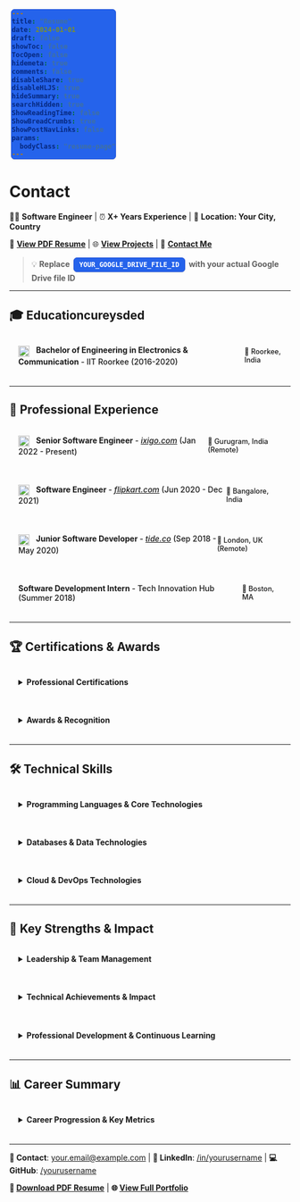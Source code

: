 ```yaml
---
title: "Resume"
date: 2024-01-01
draft: false
showToc: false
TocOpen: false
hidemeta: true
comments: false
disableShare: true
disableHLJS: true
hideSummary: true
searchHidden: true
ShowReadingTime: false
ShowBreadCrumbs: true
ShowPostNavLinks: false
params:
  bodyClass: "resume-page"
---
```


<style>
/* Make the resume page use full width */
.main {
    max-width: 95% !important;
    margin: 0 auto;
    padding: 0 2rem;
}

.post-content {
    max-width: none !important;
    width: 100%;
}

/* Better spacing for details/summary sections */
details {
    width: 100%;
    margin-bottom: 1.2rem;
    border: 1px solid var(--border);
    border-radius: 8px;
    overflow: hidden;
}

summary {
    padding: 1rem;
    background-color: var(--code-bg);
    cursor: pointer;
    font-weight: 500;
    border-bottom: 1px solid var(--border);
}

summary:hover {
    background-color: var(--hljs-bg);
}

details[open] summary {
    border-bottom: 1px solid var(--border);
}

details > *:not(summary) {
    padding: 1rem;
}

/* Technology tags styling */
code {
    display: inline-block;
    margin: 0.1rem 0.2rem;
    padding: 0.3rem 0.6rem;
    background-color: #2563eb !important;
    color: #ffffff !important;
    border-radius: 6px;
    font-size: 0.85em;
    font-weight: 600;
    border: 1px solid #1d4ed8;
    box-shadow: 0 1px 3px rgba(0, 0, 0, 0.1);
}

/* Responsive design */
@media (max-width: 768px) {
    .main {
        max-width: 100% !important;
        padding: 0 1rem;
    }
    
    details > *:not(summary) {
        padding: 0.75rem;
    }
    
    summary {
        padding: 0.75rem;
        flex-direction: column !important;
        align-items: flex-start !important;
        gap: 0.5rem;
    }
    
    summary span:last-child {
        font-size: 0.8em !important;
        align-self: flex-end;
    }
}

/* Company icon alignment */
summary img {
    margin-right: 8px;
    vertical-align: middle;
}
</style>

# Contact

👨‍💻 **Software Engineer** | ⏰ **X+ Years Experience** | 📍 **Location: Your City, Country**

📄 **[View PDF Resume](https://drive.google.com/file/d/YOUR_GOOGLE_DRIVE_FILE_ID/view?usp=sharing)** | 🌐 **[View Projects](/projects)** | 📧 **[Contact Me](/contact)**

> 💡 **Replace `YOUR_GOOGLE_DRIVE_FILE_ID` with your actual Google Drive file ID**

---

## 🎓 Educationcureysded

<details>
<summary style="display: flex; justify-content: space-between; align-items: center;">
<span><img src="/images/iitr-icon.jpeg" alt="IIT Roorkee" width="20" height="20" style="display:inline-block; vertical-align:middle; margin-right:8px;"> <strong>Bachelor of Engineering in Electronics & Communication</strong> - IIT Roorkee (2016-2020)</span>
<span style="font-size: 0.9em; color: var(--secondary);">📍 Roorkee, India</span>
</summary>

</details>

---

## 🏢 Professional Experience

<details>
<summary style="display: flex; justify-content: space-between; align-items: center;">
<span><img src="/images/ixigo-icon.png" alt="ixigo" width="20" height="20" style="display:inline-block; vertical-align:middle; margin-right:8px;"> <strong>Senior Software Engineer</strong> - <a href="https://www.ixigo.com"><em>ixigo.com</em></a> (Jan 2022 - Present)</span>
<span style="font-size: 0.9em; color: var(--secondary);">📍 Gurugram, India (Remote)</span>
</summary>

### 🎯 Key Responsibilities
- Lead backend development for travel search and booking platform serving millions of users
- Architect and implement scalable travel APIs using Go, PostgreSQL, and Kubernetes
- Optimize flight search algorithms and hotel aggregation systems for performance
- Mentor junior developers and establish best practices for the travel tech team

### 🏆 Key Achievements
- **Travel Platform Scale**: Built systems handling 10M+ travel searches daily during peak season
- **Search Performance**: Reduced flight search response times by 40% through algorithmic improvements
- **Team Leadership**: Managed a team of 4 engineers, delivering 15+ travel features on schedule
- **Cost Optimization**: Implemented caching strategies that reduced API costs by $50K annually

### 💻 Technologies Used
`Go` `PostgreSQL` `Kubernetes` `Docker` `AWS` `Redis` `GraphQL` `gRPC`

</details>

<details>
<summary style="display: flex; justify-content: space-between; align-items: center;">
<span><img src="/images/flipkart-icon.png" alt="Flipkart" width="20" height="20" style="display:inline-block; vertical-align:middle; margin-right:8px;"> <strong>Software Engineer</strong> - <a href="https://www.flipkart.com"><em>flipkart.com</em></a> (Jun 2020 - Dec 2021)</span>
<span style="font-size: 0.9em; color: var(--secondary);">📍 Bangalore, India</span>
</summary>

### 🎯 Key Responsibilities
- Developed e-commerce platform features for India's largest marketplace using React, Node.js, and MongoDB
- Built and maintained seller onboarding and catalog management systems
- Collaborated with product teams on customer experience and marketplace features
- Participated in on-call rotation for critical e-commerce infrastructure

### 🏆 Key Achievements
- **E-commerce Scale**: Contributed to platform serving 100M+ monthly active users
- **Seller Platform**: Built seller dashboard features used by 500K+ merchants
- **Performance**: Delivered 25+ marketplace features with 99.9% uptime during high-traffic sales
- **Quality**: Introduced automated testing practices, increasing code coverage from 40% to 85%

### 💻 Technologies Used
`JavaScript` `React` `Node.js` `MongoDB` `AWS` `Docker` `Jest` `Cypress`

</details>

<details>
<summary style="display: flex; justify-content: space-between; align-items: center;">
<span><img src="/images/tide-icon.png" alt="Tide" width="20" height="20" style="display:inline-block; vertical-align:middle; margin-right:8px;"> <strong>Junior Software Developer</strong> - <a href="https://www.tide.co"><em>tide.co</em></a> (Sep 2018 - May 2020)</span>
<span style="font-size: 0.9em; color: var(--secondary);">📍 London, UK (Remote)</span>
</summary>

### 🎯 Key Responsibilities
- Developed fintech applications for SME banking platform using Java Spring Boot and Angular
- Built payment processing and account management systems for small businesses
- Maintained financial data systems and performed secure database migrations
- Participated in agile development process with focus on financial compliance

### 🏆 Key Achievements
- **Fintech Platform**: Built payment systems processing £1M+ daily transactions for SMEs
- **Performance**: Improved payment processing speed by 50% through optimization
- **Compliance**: Implemented security features meeting FCA regulatory requirements
- **Customer Support**: Resolved 200+ financial platform issues with 95% satisfaction

### 💻 Technologies Used
`Java` `Spring Boot` `Angular` `MySQL` `Maven` `JUnit` `Git`

</details>

<details>
<summary style="display: flex; justify-content: space-between; align-items: center;">
<span><strong>Software Development Intern</strong> - Tech Innovation Hub (Summer 2018)</span>
<span style="font-size: 0.9em; color: var(--secondary);">📍 Boston, MA</span>
</summary>

### 🎯 Key Responsibilities
- Developed mobile application features using React Native
- Assisted in API development and testing
- Participated in daily standups and sprint reviews
- Contributed to open-source projects

### 🏆 Key Achievements
- **Mobile App Feature**: Developed user authentication system used by 10K+ mobile users
- **API Integration**: Built integration with 3rd party payment systems
- **Open Source**: Contributed to 2 popular open-source libraries
- **Learning**: Completed 5 technical workshops and obtained AWS Cloud Practitioner certification

### 💻 Technologies Used
`React Native` `JavaScript` `Python` `REST APIs` `Git`

</details>

---

## 🏆 Certifications & Awards

<details>
<summary><strong>Professional Certifications</strong></summary>

### ☁️ Cloud & Infrastructure
- **AWS Certified Solutions Architect - Professional** *(2023)*
- **Google Cloud Professional Developer** *(2022)*
- **Kubernetes Administrator (CKA)** *(2022)*
- **AWS Certified Developer - Associate** *(2020)*

### 📋 Project Management
- **Scrum Master Certified (SMC)** *(2019)*

</details>

<details>
<summary><strong>Awards & Recognition</strong></summary>

### 🥇 Professional Awards
- **Employee of the Quarter** - Tech Company Inc. *(Q3 2023)*
- **Innovation Award** - Startup Labs *(2021)*
- **Open Source Contributor Award** - GitHub *(2021)*

### 🎖️ Industry Recognition
- **Best Technical Presentation** - Tech Conference 2022
- **Hackathon Winner** - City Tech Challenge 2020

</details>

---

## 🛠️ Technical Skills

<details>
<summary><strong>Programming Languages & Core Technologies</strong></summary>

### 🔤 Programming Languages
- **Expert Level**: Go, JavaScript/TypeScript, Python
- **Proficient**: Java, SQL, HTML/CSS
- **Familiar**: Rust, C++, Shell Scripting

### ⚙️ Core Development
- **Backend Frameworks**: Express.js, Gin, Echo, Spring Boot, Django, FastAPI
- **Frontend Frameworks**: React, Vue.js, Angular, Next.js
- **Testing Frameworks**: Jest, Cypress, JUnit, pytest, Go testing

</details>

<details>
<summary><strong>Databases & Data Technologies</strong></summary>

### 🗃️ Database Systems
- **Relational**: PostgreSQL, MySQL, SQLite
- **NoSQL**: MongoDB, Redis, DynamoDB
- **Search Engines**: Elasticsearch, Solr
- **Message Queues**: RabbitMQ, Apache Kafka

### 📊 Data Processing
- **Analytics**: Apache Spark, Pandas, NumPy
- **ETL Tools**: Apache Airflow, Luigi
- **Data Visualization**: D3.js, Chart.js, Plotly

</details>

<details>
<summary><strong>Cloud & DevOps Technologies</strong></summary>

### ☁️ Cloud Platforms
- **Primary**: AWS (EC2, S3, Lambda, RDS, EKS)
- **Secondary**: Google Cloud Platform, Microsoft Azure

### 🚀 DevOps & Infrastructure
- **Containerization**: Docker, Kubernetes, Docker Compose
- **CI/CD**: GitHub Actions, GitLab CI, Jenkins, CircleCI
- **Infrastructure as Code**: Terraform, CloudFormation, Ansible
- **Monitoring**: Prometheus, Grafana, New Relic, DataDog

### 🛠️ Development Tools
- **Version Control**: Git, GitHub, GitLab
- **API Technologies**: REST, GraphQL, gRPC, OpenAPI
- **Security**: OAuth, JWT, SSL/TLS, Security Best Practices

</details>

---

## 🎯 Key Strengths & Impact

<details>
<summary><strong>Leadership & Team Management</strong></summary>

### 👥 Team Leadership Experience
- **Team Size**: Successfully led teams of 2-6 engineers
- **Mentorship**: Mentored 10+ junior developers throughout career
- **Cross-functional Collaboration**: Worked with Product, Design, and QA teams
- **Technical Direction**: Drove architectural decisions and technology adoption

### 📋 Project Management
- **Delivery Rate**: Maintained 95%+ on-time delivery rate for assigned projects
- **Stakeholder Communication**: Regular reporting to C-level executives
- **Risk Management**: Proactive identification and mitigation of technical risks

</details>

<details>
<summary><strong>Technical Achievements & Impact</strong></summary>

### ⚡ Performance & Optimization
- **System Performance**: Improved application performance by 40% on average across projects
- **Cost Optimization**: Achieved $100K+ in annual cost savings through infrastructure improvements
- **Scalability**: Built systems serving 1M+ combined users

### 🔧 Notable Technical Contributions
- **Microservices Migration**: Led enterprise monolith to microservices migration
- **Real-time Analytics Platform**: Built data processing pipeline handling 1TB+ daily data
- **Developer Tools**: Created internal tools adopted by 100+ engineers across organization
- **Open Source**: Active contributor to projects with 10K+ GitHub stars

</details>

<details>
<summary><strong>Professional Development & Continuous Learning</strong></summary>

### 📖 Continuous Learning
- **Conferences**: Regular attendee of major tech conferences (AWS re:Invent, KubeCon, etc.)
- **Certifications**: Maintain current certifications in cloud and container technologies
- **Side Projects**: Active development of personal projects to explore new technologies
- **Community**: Active in open-source community and technical forums

### 🤝 Knowledge Sharing
- **Technical Writing**: Author of technical blog posts and documentation
- **Speaking**: Presented at local meetups and tech conferences
- **Mentoring**: Volunteer mentor for coding bootcamps and university programs
- **Code Review**: Established code review standards and best practices

</details>

---

## 📊 Career Summary

<details>
<summary><strong>Career Progression & Key Metrics</strong></summary>

### 📈 Career Timeline
- **2018**: Started as Software Development Intern
- **2018-2020**: Junior Software Developer (1.5 years)
- **2020-2021**: Software Engineer (1.5 years)
- **2022-Present**: Senior Software Engineer (2+ years)

### 📊 Impact Metrics
- **Projects Delivered**: 50+ successful project deliveries
- **Team Members Mentored**: 10+ junior developers
- **Users Impacted**: 1M+ combined users across all projects
- **Cost Savings**: $150K+ in infrastructure optimizations
- **Performance Improvements**: 40% average improvement across systems

### 🌱 Professional Growth
- **Technical Leadership**: Progressed from individual contributor to technical lead
- **Industry Recognition**: Multiple awards and certifications
- **Community Impact**: Active open-source contributor and technical speaker

</details>

---

**📧 Contact**: [your.email@example.com](mailto:your.email@example.com) | **📱 LinkedIn**: [/in/yourusername](https://linkedin.com/in/yourusername) | **💻 GitHub**: [/yourusername](https://github.com/yourusername)

**📄 [Download PDF Resume](mailto:your.email@example.com?subject=Resume%20Request)** | **🌐 [View Full Portfolio](/projects)**